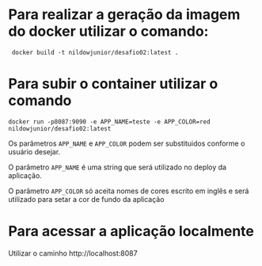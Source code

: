 # Para realizar a geração da imagem do docker utilizar o comando:
`` 
docker build -t nildowjunior/desafio02:latest .
``

# Para subir o container utilizar o comando 
``
docker run -p8087:9090 -e APP_NAME=teste -e APP_COLOR=red nildowjunior/desafio02:latest
``

Os parâmetros `APP_NAME` e `APP_COLOR` podem ser substituidos conforme o usuário desejar.

O parâmetro `APP_NAME` é uma string que será utilizado no deploy da aplicação.

O parâmetro `APP_COLOR` só aceita nomes de cores escrito em inglês e será utilizado para setar a cor de fundo da aplicação

# Para acessar a aplicação localmente

Utilizar o caminho http://localhost:8087